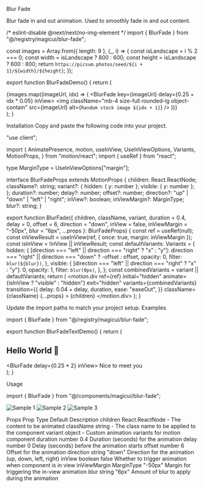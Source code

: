 Blur Fade

Blur fade in and out animation. Used to smoothly fade in and out content.

/* eslint-disable @next/next/no-img-element */
import { BlurFade } from "@/registry/magicui/blur-fade";
 
const images = Array.from({ length: 9 }, (_, i) => {
  const isLandscape = i % 2 === 0;
  const width = isLandscape ? 800 : 600;
  const height = isLandscape ? 600 : 800;
  return `https://picsum.photos/seed/${i + 1}/${width}/${height}`;
});
 
export function BlurFadeDemo() {
  return (
    <section id="photos">
      <div className="columns-2 gap-4 sm:columns-3">
        {images.map((imageUrl, idx) => (
          <BlurFade key={imageUrl} delay={0.25 + idx * 0.05} inView>
            <img
              className="mb-4 size-full rounded-lg object-contain"
              src={imageUrl}
              alt={`Random stock image ${idx + 1}`}
            />
          </BlurFade>
        ))}
      </div>
    </section>
  );
}

Installation
Copy and paste the following code into your project.

"use client";
 
import {
  AnimatePresence,
  motion,
  useInView,
  UseInViewOptions,
  Variants,
  MotionProps,
} from "motion/react";
import { useRef } from "react";
 
type MarginType = UseInViewOptions["margin"];
 
interface BlurFadeProps extends MotionProps {
  children: React.ReactNode;
  className?: string;
  variant?: {
    hidden: { y: number };
    visible: { y: number };
  };
  duration?: number;
  delay?: number;
  offset?: number;
  direction?: "up" | "down" | "left" | "right";
  inView?: boolean;
  inViewMargin?: MarginType;
  blur?: string;
}
 
export function BlurFade({
  children,
  className,
  variant,
  duration = 0.4,
  delay = 0,
  offset = 6,
  direction = "down",
  inView = false,
  inViewMargin = "-50px",
  blur = "6px",
  ...props
}: BlurFadeProps) {
  const ref = useRef(null);
  const inViewResult = useInView(ref, { once: true, margin: inViewMargin });
  const isInView = !inView || inViewResult;
  const defaultVariants: Variants = {
    hidden: {
      [direction === "left" || direction === "right" ? "x" : "y"]:
        direction === "right" || direction === "down" ? -offset : offset,
      opacity: 0,
      filter: `blur(${blur})`,
    },
    visible: {
      [direction === "left" || direction === "right" ? "x" : "y"]: 0,
      opacity: 1,
      filter: `blur(0px)`,
    },
  };
  const combinedVariants = variant || defaultVariants;
  return (
    <AnimatePresence>
      <motion.div
        ref={ref}
        initial="hidden"
        animate={isInView ? "visible" : "hidden"}
        exit="hidden"
        variants={combinedVariants}
        transition={{
          delay: 0.04 + delay,
          duration,
          ease: "easeOut",
        }}
        className={className}
        {...props}
      >
        {children}
      </motion.div>
    </AnimatePresence>
  );
}

Update the import paths to match your project setup.
Examples

import { BlurFade } from "@/registry/magicui/blur-fade";
 
export function BlurFadeTextDemo() {
  return (
    <section id="header">
      <BlurFade delay={0.25} inView>
        <h2 className="text-3xl font-bold tracking-tighter sm:text-5xl xl:text-6xl/none">
          Hello World 👋
        </h2>
      </BlurFade>
      <BlurFade delay={0.25 * 2} inView>
        <span className="text-pretty text-xl tracking-tighter sm:text-3xl xl:text-4xl/none">
          Nice to meet you
        </span>
      </BlurFade>
    </section>
  );
}

Usage

import { BlurFade } from "@/components/magicui/blur-fade";

<BlurFade>
  <img src="https://picsum.photos/300/200?random=1" alt="Sample 1" />
  <img src="https://picsum.photos/300/200?random=2" alt="Sample 2" />
  <img src="https://picsum.photos/300/200?random=3" alt="Sample 3" />
</BlurFade>

Props
Prop	Type	Default	Description
children	React.ReactNode	-	The content to be animated
className	string	-	The class name to be applied to the component
variant	object	-	Custom animation variants for motion component
duration	number	0.4	Duration (seconds) for the animation
delay	number	0	Delay (seconds) before the animation starts
offset	number	6	Offset for the animation
direction	string	"down"	Direction for the animation (up, down, left, right)
inView	boolean	false	Whether to trigger animation when component is in view
inViewMargin	MarginType	"-50px"	Margin for triggering the in-view animation
blur	string	"6px"	Amount of blur to apply during the animation
